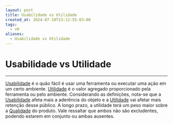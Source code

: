 ```yaml
---
layout: post
title: Usabilidade vs Utilidade
created_at: 2024-07-10T23:12:55-03:00
tags:
  - v0
aliases:
  - Usabilidade vs Utilidade
---
```

# Usabilidade vs Utilidade
---

[Usabilidade](2024-07-10-Usabilidade.md) é o quão fácil é usar uma ferramenta ou executar uma ação em um certo ambiente. [Utilidade](2024-07-10-Utilidade.md) é o valor agregado proporcionado pela ferramenta ou pelo ambiente. Considerando as definições, nota-se que a [Usabilidade](2024-07-10-Usabilidade.md) afeta mais a aderência do objeto e a [Utilidade](2024-07-10-Utilidade.md) vai afetar mais retenção desse público. A longo prazo, a utilidade terá um peso maior sobre a [Qualidade](2024-07-10-Qualidade.md) do produto. Vale ressaltar que ambos não são excludentes, podendo estarem em conjunto ou ambas ausentes.